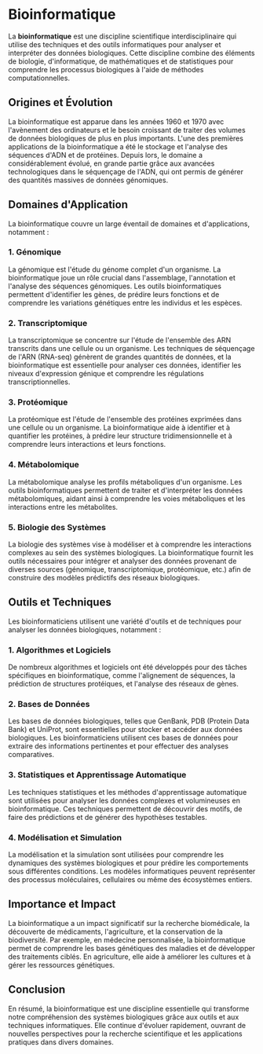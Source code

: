 # Bioinformatique

La **bioinformatique** est une discipline scientifique interdisciplinaire qui utilise des techniques et des outils informatiques pour analyser et interpréter des données biologiques. Cette discipline combine des éléments de biologie, d'informatique, de mathématiques et de statistiques pour comprendre les processus biologiques à l'aide de méthodes computationnelles.

## Origines et Évolution

La bioinformatique est apparue dans les années 1960 et 1970 avec l'avènement des ordinateurs et le besoin croissant de traiter des volumes de données biologiques de plus en plus importants. L'une des premières applications de la bioinformatique a été le stockage et l'analyse des séquences d'ADN et de protéines. Depuis lors, le domaine a considérablement évolué, en grande partie grâce aux avancées technologiques dans le séquençage de l'ADN, qui ont permis de générer des quantités massives de données génomiques.

## Domaines d'Application

La bioinformatique couvre un large éventail de domaines et d'applications, notamment :

### 1. **Génomique**

La génomique est l'étude du génome complet d'un organisme. La bioinformatique joue un rôle crucial dans l'assemblage, l'annotation et l'analyse des séquences génomiques. Les outils bioinformatiques permettent d'identifier les gènes, de prédire leurs fonctions et de comprendre les variations génétiques entre les individus et les espèces.

### 2. **Transcriptomique**

La transcriptomique se concentre sur l'étude de l'ensemble des ARN transcrits dans une cellule ou un organisme. Les techniques de séquençage de l'ARN (RNA-seq) génèrent de grandes quantités de données, et la bioinformatique est essentielle pour analyser ces données, identifier les niveaux d'expression génique et comprendre les régulations transcriptionnelles.

### 3. **Protéomique**

La protéomique est l'étude de l'ensemble des protéines exprimées dans une cellule ou un organisme. La bioinformatique aide à identifier et à quantifier les protéines, à prédire leur structure tridimensionnelle et à comprendre leurs interactions et leurs fonctions.

### 4. **Métabolomique**

La métabolomique analyse les profils métaboliques d'un organisme. Les outils bioinformatiques permettent de traiter et d'interpréter les données métabolomiques, aidant ainsi à comprendre les voies métaboliques et les interactions entre les métabolites.

### 5. **Biologie des Systèmes**

La biologie des systèmes vise à modéliser et à comprendre les interactions complexes au sein des systèmes biologiques. La bioinformatique fournit les outils nécessaires pour intégrer et analyser des données provenant de diverses sources (génomique, transcriptomique, protéomique, etc.) afin de construire des modèles prédictifs des réseaux biologiques.

## Outils et Techniques

Les bioinformaticiens utilisent une variété d'outils et de techniques pour analyser les données biologiques, notamment :

### 1. **Algorithmes et Logiciels**

De nombreux algorithmes et logiciels ont été développés pour des tâches spécifiques en bioinformatique, comme l'alignement de séquences, la prédiction de structures protéiques, et l'analyse des réseaux de gènes.

### 2. **Bases de Données**

Les bases de données biologiques, telles que GenBank, PDB (Protein Data Bank) et UniProt, sont essentielles pour stocker et accéder aux données biologiques. Les bioinformaticiens utilisent ces bases de données pour extraire des informations pertinentes et pour effectuer des analyses comparatives.

### 3. **Statistiques et Apprentissage Automatique**

Les techniques statistiques et les méthodes d'apprentissage automatique sont utilisées pour analyser les données complexes et volumineuses en bioinformatique. Ces techniques permettent de découvrir des motifs, de faire des prédictions et de générer des hypothèses testables.

### 4. **Modélisation et Simulation**

La modélisation et la simulation sont utilisées pour comprendre les dynamiques des systèmes biologiques et pour prédire les comportements sous différentes conditions. Les modèles informatiques peuvent représenter des processus moléculaires, cellulaires ou même des écosystèmes entiers.

## Importance et Impact

La bioinformatique a un impact significatif sur la recherche biomédicale, la découverte de médicaments, l'agriculture, et la conservation de la biodiversité. Par exemple, en médecine personnalisée, la bioinformatique permet de comprendre les bases génétiques des maladies et de développer des traitements ciblés. En agriculture, elle aide à améliorer les cultures et à gérer les ressources génétiques.

## Conclusion

En résumé, la bioinformatique est une discipline essentielle qui transforme notre compréhension des systèmes biologiques grâce aux outils et aux techniques informatiques. Elle continue d'évoluer rapidement, ouvrant de nouvelles perspectives pour la recherche scientifique et les applications pratiques dans divers domaines.